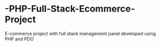 # -PHP-Full-Stack-Ecommerce-Project
E-commerce project with full stack management panel developed using PHP and PDO
